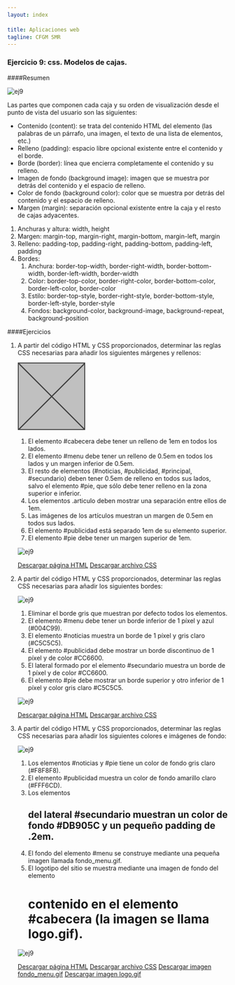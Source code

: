 ```yaml
---
layout: index

title: Aplicaciones web
tagline: CFGM SMR
---
```


### Ejercicio 9: css. Modelos de cajas.

####Resumen

![ej9](img/ej9_1.png)

Las partes que componen cada caja y su orden de visualización desde el punto de vista del usuario son las siguientes:

* Contenido (content): se trata del contenido HTML del elemento (las palabras de un párrafo, una imagen, el texto de una lista de elementos, etc.)
* Relleno (padding): espacio libre opcional existente entre el contenido y el borde.
* Borde (border): línea que encierra completamente el contenido y su relleno.
* Imagen de fondo (background image): imagen que se muestra por detrás del contenido y el espacio de relleno.
* Color de fondo (background color): color que se muestra por detrás del contenido y el espacio de relleno.
* Margen (margin): separación opcional existente entre la caja y el resto de cajas adyacentes.

1. Anchuras y altura: width, height
2. Margen: margin-top, margin-right, margin-bottom, margin-left, margin
3. Relleno: padding-top, padding-right, padding-bottom, padding-left, padding
4. Bordes: 
	1. Anchura: border-top-width, border-right-width, border-bottom-width, border-left-width, border-width
	2. Color: border-top-color, border-right-color, border-bottom-color, border-left-color, border-color
	3. Estilo: border-top-style, border-right-style, border-bottom-style, border-left-style, border-style
	4. Fondos: background-color, background-image, background-repeat, background-position

####Ejercicios

1. A partir del código HTML y CSS proporcionados, determinar las reglas CSS necesarias para añadir los siguientes márgenes y rellenos:

	![ej9](img/ej9_2.png)

	1. El elemento #cabecera debe tener un relleno de 1em en todos los lados.
	2. El elemento #menu debe tener un relleno de 0.5em en todos los lados y un margen inferior de 0.5em.
	3. El resto de elementos (#noticias, #publicidad, #principal, #secundario) deben tener 0.5em de relleno en todos sus lados, salvo el elemento #pie, que sólo debe tener relleno en la zona superior e inferior.
	4. Los elementos .articulo deben mostrar una separación entre ellos de 1em.
	5. Las imágenes de los artículos muestran un margen de 0.5em en todos sus lados.
	6. El elemento #publicidad está separado 1em de su elemento superior.
	7. El elemento #pie debe tener un margen superior de 1em.

	![ej9](img/ej9_3.png)

	[Descargar página HTML](ej/pagina_completa.html)
	[Descargar archivo CSS](ej/ejercicio3.css)

2. A partir del código HTML y CSS proporcionados, determinar las reglas CSS necesarias para añadir los siguientes bordes:

	![ej9](img/ej9_4.png)
	
    1. Eliminar el borde gris que muestran por defecto todos los elementos.
    2. El elemento #menu debe tener un borde inferior de 1 píxel y azul (#004C99).
    3. El elemento #noticias muestra un borde de 1 píxel y gris claro (#C5C5C5).
    4. El elemento #publicidad debe mostrar un borde discontinuo de 1 píxel y de color #CC6600.
    5. El lateral formado por el elemento #secundario muestra un borde de 1 píxel y de color #CC6600.
    6. El elemento #pie debe mostrar un borde superior y otro inferior de 1 píxel y color gris claro #C5C5C5.

	![ej9](img/ej9_5.png)

	[Descargar página HTML](ej/pagina_completa.html)
	[Descargar archivo CSS](ej/ejercicio4.css)

3. A partir del código HTML y CSS proporcionados, determinar las reglas CSS necesarias para añadir los siguientes colores e imágenes de fondo:

	![ej9](img/ej9_6.png)

	1. Los elementos #noticias y #pie tiene un color de fondo gris claro (#F8F8F8).
    2. El elemento #publicidad muestra un color de fondo amarillo claro (#FFF6CD).
    3. Los elementos <h2> del lateral #secundario muestran un color de fondo #DB905C y un pequeño padding de .2em.
    4. El fondo del elemento #menu se construye mediante una pequeña imagen llamada fondo_menu.gif.
    5. El logotipo del sitio se muestra mediante una imagen de fondo del elemento <h1> contenido en el elemento #cabecera (la imagen se llama logo.gif).

	![ej9](img/ej9_7.png)    

	[Descargar página HTML](ej/pagina_completa.html)
	[Descargar archivo CSS](ej/ejercicio5.css)
	[Descargar imagen fondo_menu.gif](ej/fondo_menu.gif)
	[Descargar imagen logo.gif](ej/logo.gif)